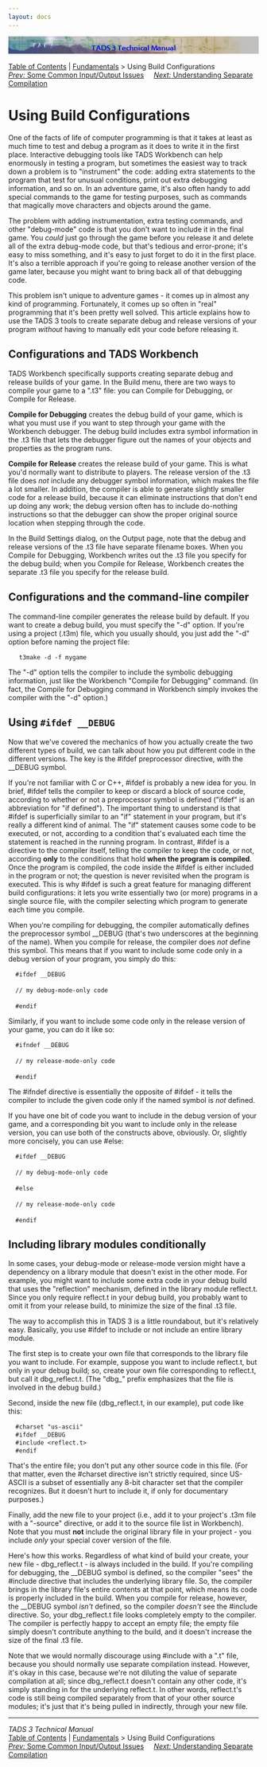 ```yaml
---
layout: docs
---
```

<div class="topbar">

<img src="topbar.jpg" data-border="0" />

</div>

<div class="nav">

<a href="toc.html" class="nav">Table of Contents</a> \|
<a href="fund.html" class="nav">Fundamentals</a> \> Using Build
Configurations  
<span class="navnp"><a href="t3inout.html" class="nav"><em>Prev:</em> Some Common
Input/Output Issues</a>    
<a href="t3inc.html" class="nav"><em>Next:</em> Understanding Separate
Compilation</a>     </span>

</div>



# Using Build Configurations

One of the facts of life of computer programming is that it takes at
least as much time to test and debug a program as it does to write it in
the first place. Interactive debugging tools like TADS Workbench can
help enormously in testing a program, but sometimes the easiest way to
track down a problem is to "instrument" the code: adding extra
statements to the program that test for unusual conditions, print out
extra debugging information, and so on. In an adventure game, it's also
often handy to add special commands to the game for testing purposes,
such as commands that magically move characters and objects around the
game.

The problem with adding instrumentation, extra testing commands, and
other "debug-mode" code is that you don't want to include it in the
final game. You *could* just go through the game before you release it
and delete all of the extra debug-mode code, but that's tedious and
error-prone; it's easy to miss something, and it's easy to just forget
to do it in the first place. It's also a terrible approach if you're
going to release another version of the game later, because you might
want to bring back all of that debugging code.

This problem isn't unique to adventure games - it comes up in almost any
kind of programming. Fortunately, it comes up so often in "real"
programming that it's been pretty well solved. This article explains how
to use the TADS 3 tools to create separate debug and release versions of
your program *without* having to manually edit your code before
releasing it.

## Configurations and TADS Workbench

TADS Workbench specifically supports creating separate debug and release
builds of your game. In the Build menu, there are two ways to compile
your game to a ".t3" file: you can Compile for Debugging, or Compile for
Release.

**Compile for Debugging** creates the debug build of your game, which is
what you must use if you want to step through your game with the
Workbench debugger. The debug build includes extra symbol information in
the .t3 file that lets the debugger figure out the names of your objects
and properties as the program runs.

**Compile for Release** creates the release build of your game. This is
what you'd normally want to distribute to players. The release version
of the .t3 file does *not* include any debugger symbol information,
which makes the file a lot smaller. In addition, the compiler is able to
generate slightly smaller code for a release build, because it can
eliminate instructions that don't end up doing any work; the debug
version often has to include do-nothing instructions so that the
debugger can show the proper original source location when stepping
through the code.

In the Build Settings dialog, on the Output page, note that the debug
and release versions of the .t3 file have separate filename boxes. When
you Compile for Debugging, Workbench writes out the .t3 file you specify
for the debug build; when you Compile for Release, Workbench creates the
separate .t3 file you specify for the release build.

## Configurations and the command-line compiler

The command-line compiler generates the release build by default. If you
want to create a debug build, you must specify the "-d" option. If
you're using a project (.t3m) file, which you usually should, you just
add the "-d" option before naming the project file:

       t3make -d -f mygame

The "-d" option tells the compiler to include the symbolic debugging
information, just like the Workbench "Compile for Debugging" command.
(In fact, the Compile for Debugging command in Workbench simply invokes
the compiler with the "-d" option.)

## Using `#ifdef __DEBUG`

Now that we've covered the mechanics of how you actually create the two
different types of build, we can talk about how you put different code
in the different versions. The key is the \#ifdef preprocessor
directive, with the \_\_DEBUG symbol.

If you're not familiar with C or C++, \#ifdef is probably a new idea for
you. In brief, \#ifdef tells the compiler to keep or discard a block of
source code, according to whether or not a preprocessor symbol is
defined ("ifdef" is an abbreviation for "if defined"). The important
thing to understand is that \#ifdef is superficially similar to an "if"
statement in your program, but it's really a different kind of animal.
The "if" statement causes some code to be executed, or not, according to
a condition that's evaluated each time the statement is reached in the
running program. In contrast, \#ifdef is a directive to the compiler
itself, telling the compiler to keep the code, or not, according
**only** to the conditions that hold **when the program is compiled**.
Once the program is compiled, the code inside the \#ifdef is either
included in the program or not; the question is never revisited when the
program is executed. This is why \#ifdef is such a great feature for
managing different build configurations: it lets you write essentially
two (or more) programs in a single source file, with the compiler
selecting which program to generate each time you compile.

When you're compiling for debugging, the compiler automatically defines
the preprocessor symbol \_\_DEBUG (that's two underscores at the
beginning of the name). When you compile for release, the compiler does
*not* define this symbol. This means that if you want to include some
code only in a debug version of your program, you simply do this:

      #ifdef __DEBUG

      // my debug-mode-only code

      #endif

Similarly, if you want to include some code only in the release version
of your game, you can do it like so:

      #ifndef __DEBUG

      // my release-mode-only code

      #endif

The \#ifndef directive is essentially the opposite of \#ifdef - it tells
the compiler to include the given code only if the named symbol is *not*
defined.

If you have one bit of code you want to include in the debug version of
your game, and a corresponding bit you want to include only in the
release version, you can use both of the constructs above, obviously.
Or, slightly more concisely, you can use \#else:

      #ifdef __DEBUG

      // my debug-mode-only code

      #else

      // my release-mode-only code

      #endif

## Including library modules conditionally

In some cases, your debug-mode or release-mode version might have a
dependency on a library module that doesn't exist in the other mode. For
example, you might want to include some extra code in your debug build
that uses the "reflection" mechanism, defined in the library module
reflect.t. Since you only require reflect.t in your debug build, you
probably want to omit it from your release build, to minimize the size
of the final .t3 file.

The way to accomplish this in TADS 3 is a little roundabout, but it's
relatively easy. Basically, you use \#ifdef to include or not include an
entire library module.

The first step is to create your own file that corresponds to the
library file you want to include. For example, suppose you want to
include reflect.t, but only in your debug build; so, create your own
file corresponding to reflect.t, but call it dbg_reflect.t. (The "dbg\_"
prefix emphasizes that the file is involved in the debug build.)

Second, inside the new file (dbg_reflect.t, in our example), put code
like this:

      #charset "us-ascii"
      #ifdef __DEBUG
      #include <reflect.t>
      #endif

That's the entire file; you don't put any other source code in this
file. (For that matter, even the \#charset directive isn't strictly
required, since US-ASCII is a subset of essentially any 8-bit character
set that the compiler recognizes. But it doesn't hurt to include it, if
only for documentary purposes.)

Finally, add the new file to your project (i.e., add it to your
project's .t3m file with a "-source" directive, or add it to the source
file list in Workbench). Note that you must **not** include the original
library file in your project - you include *only* your special cover
version of the file.

Here's how this works. Regardless of what kind of build your create,
your new file - dbg_reflect.t - is always included in the build. If
you're compiling for debugging, the \_\_DEBUG symbol is defined, so the
compiler "sees" the \#include directive that includes the underlying
library file. So, the compiler brings in the library file's entire
contents at that point, which means its code is properly included in the
build. When you compile for release, however, the \_\_DEBUG symbol
*isn't* defined, so the compiler *doesn't* see the \#include directive.
So, your dbg_reflect.t file looks completely empty to the compiler. The
compiler is perfectly happy to accept an empty file; the empty file
simply doesn't contribute anything to the build, and it doesn't increase
the size of the final .t3 file.

Note that we would normally discourage using \#include with a ".t" file,
because you should normally use separate compilation instead. However,
it's okay in this case, because we're not diluting the value of separate
compilation at all; since dbg_reflect.t doesn't contain any other code,
it's simply standing in for the underlying reflect.t. In other words,
reflect.t's code is still being compiled separately from that of your
other source modules; it's just that it's being pulled in indirectly,
through your new file.



------------------------------------------------------------------------

<div class="navb">

*TADS 3 Technical Manual*  
<a href="toc.html" class="nav">Table of Contents</a> \|
<a href="fund.html" class="nav">Fundamentals</a> \> Using Build
Configurations  
<span class="navnp"><a href="t3inout.html" class="nav"><em>Prev:</em> Some Common
Input/Output Issues</a>    
<a href="t3inc.html" class="nav"><em>Next:</em> Understanding Separate
Compilation</a>     </span>

</div>
